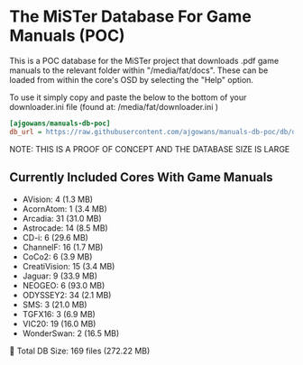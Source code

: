 # The MiSTer Database For Game Manuals (POC) 

This is a POC database for the MiSTer project that downloads .pdf game manuals to the relevant folder within "/media/fat/docs".  These can be loaded from within the core's OSD by selecting the "Help" option.

To use it simply copy and paste the below to the bottom of your downloader.ini file (found at: /media/fat/downloader.ini )

```ini
[ajgowans/manuals-db-poc]
db_url = https://raw.githubusercontent.com/ajgowans/manuals-db-poc/db/db.json.zip
```

NOTE: THIS IS A PROOF OF CONCEPT AND THE DATABASE SIZE IS LARGE

 ## Currently Included Cores With Game Manuals

- AVision: 4 (1.3 MB)
- AcornAtom: 1 (3.4 MB)
- Arcadia: 31 (31.0 MB)
- Astrocade: 14 (8.5 MB)
- CD-i: 6 (29.6 MB)
- ChannelF: 16 (1.7 MB)
- CoCo2: 6 (3.9 MB)
- CreatiVision: 15 (3.4 MB)
- Jaguar: 9 (33.9 MB)
- NEOGEO: 6 (93.0 MB)
- ODYSSEY2: 34 (2.1 MB)
- SMS: 3 (21.0 MB)
- TGFX16: 3 (6.9 MB)
- VIC20: 19 (16.0 MB)
- WonderSwan: 2 (16.5 MB)

🧮 Total DB Size: 169 files (272.22 MB)
